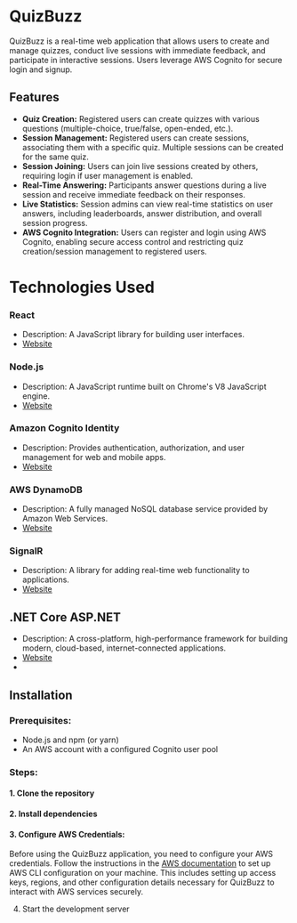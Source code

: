 # QuizBuzz

QuizBuzz is a real-time web application that allows users to create and manage quizzes, conduct live sessions with immediate feedback, and participate in interactive sessions. Users leverage AWS Cognito for secure login and signup.

## Features

- **Quiz Creation:** Registered users can create quizzes with various questions (multiple-choice, true/false, open-ended, etc.).
- **Session Management:** Registered users can create sessions, associating them with a specific quiz. Multiple sessions can be created for the same quiz.
- **Session Joining:** Users can join live sessions created by others, requiring login if user management is enabled.
- **Real-Time Answering:** Participants answer questions during a live session and receive immediate feedback on their responses.
- **Live Statistics:** Session admins can view real-time statistics on user answers, including leaderboards, answer distribution, and overall session progress.
- **AWS Cognito Integration:** Users can register and login using AWS Cognito, enabling secure access control and restricting quiz creation/session management to registered users.

# Technologies Used
### React
- Description: A JavaScript library for building user interfaces.
- [Website](https://reactjs.org/)

### Node.js
- Description: A JavaScript runtime built on Chrome's V8 JavaScript engine.
- [Website](https://nodejs.org/)

### Amazon Cognito Identity
- Description: Provides authentication, authorization, and user management for web and mobile apps.
- [Website](https://aws.amazon.com/cognito/)

### AWS DynamoDB
- Description: A fully managed NoSQL database service provided by Amazon Web Services.
- [Website](https://aws.amazon.com/dynamodb/)

### SignalR
- Description: A library for adding real-time web functionality to applications.
- [Website](https://dotnet.microsoft.com/apps/aspnet/signalr)

## .NET Core ASP.NET
- Description: A cross-platform, high-performance framework for building modern, cloud-based, internet-connected applications.
- [Website](https://dotnet.microsoft.com/apps/aspnet)
- 
## Installation

### Prerequisites:

- Node.js and npm (or yarn)
- An AWS account with a configured Cognito user pool

### Steps:

#### 1. Clone the repository

#### 2. Install dependencies

#### 3. Configure AWS Credentials:

Before using the QuizBuzz application, you need to configure your AWS credentials. Follow the instructions in the [AWS documentation](https://docs.aws.amazon.com/cli/latest/userguide/cli-chap-configure.html) to set up AWS CLI configuration on your machine. This includes setting up access keys, regions, and other configuration details necessary for QuizBuzz to interact with AWS services securely.

4. Start the development server
